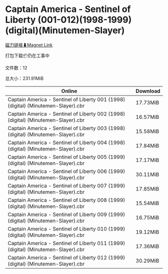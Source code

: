 # Captain America - Sentinel of Liberty (001-012)(1998-1999)(digital)(Minutemen-Slayer)

[磁力链接⬇Magnet Link](magnet:?xt=urn:btih:1b81368c518e62ae0ba546be5e21d8d20ea4846a&dn=Captain%20America%20-%20Sentinel%20of%20Liberty%20%28001-012%29%281998-1999%29%28digital%29%28Minutemen-Slayer%29)

打包下载📦仍在工事中

文件数：12

总大小：231.91MiB

Online | Download
--- | ---
Captain America - Sentinel of Liberty 001 (1998) (digital) (Minutemen-Slayer).cbr | 17.73MiB
Captain America - Sentinel of Liberty 002 (1998) (digital) (Minutemen-Slayer).cbr | 16.57MiB
Captain America - Sentinel of Liberty 003 (1998) (digital) (Minutemen-Slayer).cbr | 15.58MiB
Captain America - Sentinel of Liberty 004 (1998) (digital) (Minutemen-Slayer).cbr | 17.84MiB
Captain America - Sentinel of Liberty 005 (1999) (digital) (Minutemen-Slayer).cbr | 17.17MiB
Captain America - Sentinel of Liberty 006 (1999) (digital) (Minutemen-Slayer).cbr | 30.11MiB
Captain America - Sentinel of Liberty 007 (1999) (digital) (Minutemen-Slayer).cbr | 17.85MiB
Captain America - Sentinel of Liberty 008 (1999) (digital) (Minutemen-Slayer).cbr | 15.54MiB
Captain America - Sentinel of Liberty 009 (1999) (digital) (Minutemen-Slayer).cbr | 16.75MiB
Captain America - Sentinel of Liberty 010 (1999) (digital) (Minutemen-Slayer).cbr | 19.12MiB
Captain America - Sentinel of Liberty 011 (1999) (digital) (Minutemen-Slayer).cbr | 17.36MiB
Captain America - Sentinel of Liberty 012 (1999) (digital) (Minutemen-Slayer).cbr | 30.29MiB